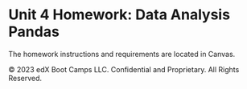 # Unit 4 Homework: Data Analysis Pandas
The homework instructions and requirements are located in Canvas.

© 2023 edX Boot Camps LLC. Confidential and Proprietary. All Rights Reserved.
